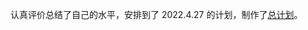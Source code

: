 认真评价总结了自己的水平，安排到了 2022.4.27 的计划，制作了[总计划](https://github.com/jsdevin/Study-notes/blob/main/%E6%80%BB%E8%AE%A1%E5%88%92/main.md)。
